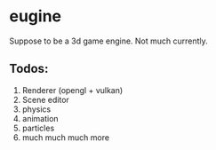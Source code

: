 # eugine
Suppose to be a 3d game engine. Not much currently.

## Todos:
1. Renderer (opengl + vulkan)
2. Scene editor
3. physics
4. animation
5. particles
6. much much much more
